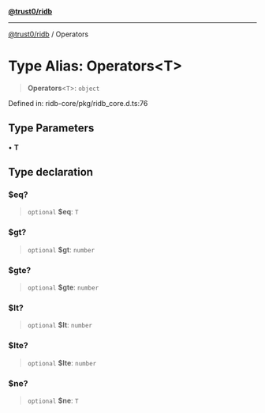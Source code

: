 [**@trust0/ridb**](../README.md)

***

[@trust0/ridb](../README.md) / Operators

# Type Alias: Operators\<T\>

> **Operators**\<`T`\>: `object`

Defined in: ridb-core/pkg/ridb\_core.d.ts:76

## Type Parameters

• **T**

## Type declaration

### $eq?

> `optional` **$eq**: `T`

### $gt?

> `optional` **$gt**: `number`

### $gte?

> `optional` **$gte**: `number`

### $lt?

> `optional` **$lt**: `number`

### $lte?

> `optional` **$lte**: `number`

### $ne?

> `optional` **$ne**: `T`
